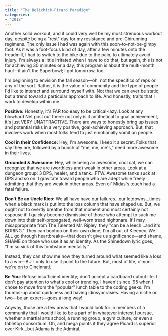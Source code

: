 ```yaml
---
title: "The Belichick-Picard Paradigm"
categories:
- "2018"
---
```


Another solid workout, and it could very well be my most strenuous workout day, despite being a "rest" day for my resistance and pre-Chirunning regimens. The only issue I had was again with this soon-to-not-be-gimpy foot. As it was a foot-focus kind of day, after a few minutes onto the treadmill, I had to switch to the bike due to the pain, to ultimately avoid injury. I'm always a little irritated when I have to do that, but again, this is not for achieving 30 minutes or a day; this program is about the multi-month haul—it ain't the Superbowl; I got tomorrow, too.

I'm beginning to envision the fall season—oh, not the specifics of reps or any of the sort. Rather, it is the value of community and the type of people I'd like to interact and surround myself with. Not that we can ever be static, but a trend toward a particular approach to life. And honestly, traits that I work to develop within me.

**Positive:** Honestly, it's FAR too easy to be critical-lazy. Look at any blowhard Net post out there: not only is it antithetical to goal achievement, it's just VERY UNATTRACTIVE. There are ways to honestly bring up issues and potential risks in a very positive, goal-achieving approach. But, that involves work when most folks tend to just emotionally vomit on people.

**Cool in their Confidence:** Hey, I'm awesome. I keep it a secret. Folks that say they are, followed by a bunch of "me, me, me's," need more awesome in their lives.

**Grounded & Awesome:** Hey, while being an awesome, cool cat, we can recognize that we are (worthless and) weak in other areas. Look at a dungeon group: 3 DPS, healer, and a tank...FTW. Awesome tanks suck at DPS and so on. I gravitate toward people who are adept while freely admitting that they are weak in other areas. Even ol' Midas's touch had a fatal failure.

**Don't Be an Uncle Rico:** We all have have our failures...our letdowns...times when a black mark is put into the loss column that have shaped us. But, we ought not to overtly breathe from that moment and most certainly not espouse it! I quickly become dismissive of those who attempt to suck me down into their self-propagated, well-worn tread nightmare. If I may misappropriate from The Talented Mr. Ripley, they "can be a leech...and it's BORING." They can boohoo on their own dime; I'm all out of Kleenex. We ALL go through heartbreaks—that doesn't give us significance—and shame, SHAME on those who use it as an identity. As the Shinedown lyric goes, "I'm so sick of this tombstone mentality."

Instead, they can show me how they turned around what seemed like a loss to a win—BUT only to use it point to the future. But, most of life, c'mon [we're on to Cincinnati](https://www.youtube.com/watch?v=agZKF7U5s8A).

**Be You**: Refuse insufficient identity; don't accept a cardboard cutout life. I don't pay attention to what's cool or trending. I haven't since '95 when I chose to move from the "popular" lunch table to the coding geeks. I'm thumbs-up about quirkiness and having idiosyncrasies. Having a niche or two—be an expert—goes a long way!

Anyway, those are a few areas that I would look for in members of a community that I would like to be a part of in whatever interest I pursue, whether a martial arts school, a running group, a gym culture, or even a tabletop consortium. Oh, and mega points if they agree Picard is superior over Kirk...but Adama is the Admiral.